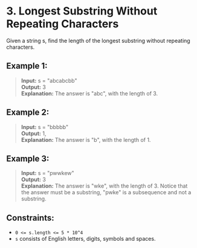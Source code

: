 # 3. Longest Substring Without Repeating Characters

Given a string s, find the length of the longest substring without repeating characters.

## Example 1:

> **Input:** s = "abcabcbb"<br/>
> **Output:** 3<br/>
> **Explanation:** The answer is "abc", with the length of 3.

## Example 2:

> **Input:** s = "bbbbb"<br/>
> **Output:** 1,<br/>
> **Explanation:** The answer is "b", with the length of 1.

## Example 3:

> **Input:** s = "pwwkew"<br/>
> **Output:** 3<br/>
> **Explanation:** The answer is "wke", with the length of 3.
Notice that the answer must be a substring, "pwke" is a subsequence and not a substring.
 

## Constraints:

- `0 <= s.length <= 5 * 10^4`
- `s` consists of English letters, digits, symbols and spaces.